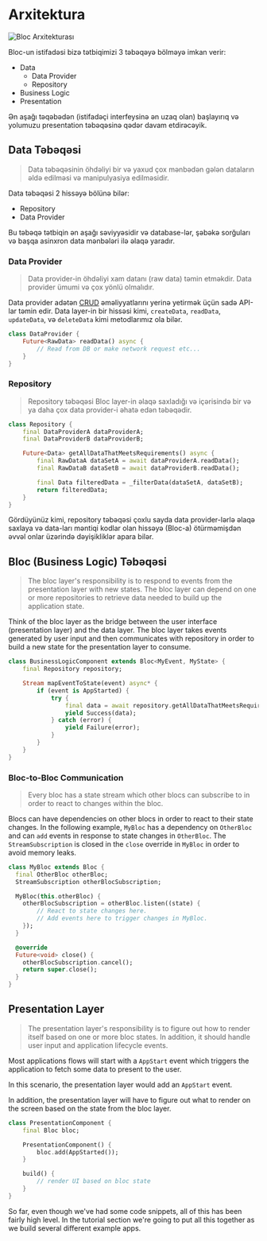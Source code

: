 # Arxitektura

![Bloc Arxitekturası](../assets/bloc_architecture.png)

Bloc-un istifadəsi bizə tətbiqimizi 3 təbəqəyə bölməyə imkan verir:

- Data
  - Data Provider
  - Repository
- Business Logic
- Presentation

Ən aşağı təqəbədən (istifadəçi interfeysinə ən uzaq olan) başlayırıq və yolumuzu presentation təbəqəsinə qədər davam etdirəcəyik.

## Data Təbəqəsi

> Data təbəqəsinin öhdəliyi bir və yaxud çox mənbədən gələn dataların əldə edilməsi və manipulyasiya edilməsidir.

Data təbəqəsi 2 hissəyə bölünə bilər:

- Repository
- Data Provider

Bu təbəqə tətbiqin ən aşağı səviyyəsidir və database-lər, şəbəkə sorğuları və başqa asinxron data mənbələri ilə əlaqə yaradır.

### Data Provider

> Data provider-in öhdəliyi xam datanı (raw data) təmin etməkdir. Data provider ümumi və çox yönlü olmalıdır.

Data provider adətən [CRUD](https://en.wikipedia.org/wiki/Create,_read,_update_and_delete) əməliyyatlarını yerinə yetirmək üçün sadə API-lar təmin edir.
Data layer-in bir hissəsi kimi, `createData`, `readData`, `updateData`, və `deleteData` kimi metodlarımız ola bilər.

```dart
class DataProvider {
    Future<RawData> readData() async {
        // Read from DB or make network request etc...
    }
}
```

### Repository

> Repository təbəqəsi Bloc layer-in əlaqə saxladığı və içərisində bir və ya daha çox data provider-i əhatə edən təbəqədir.

```dart
class Repository {
    final DataProviderA dataProviderA;
    final DataProviderB dataProviderB;

    Future<Data> getAllDataThatMeetsRequirements() async {
        final RawDataA dataSetA = await dataProviderA.readData();
        final RawDataB dataSetB = await dataProviderB.readData();

        final Data filteredData = _filterData(dataSetA, dataSetB);
        return filteredData;
    }
}
```

Gördüyünüz kimi, repository təbəqəsi çoxlu sayda data provider-lərlə əlaqə saxlaya və data-ları məntiqi kodlar olan hissəyə (Bloc-a) ötürməmişdən əvvəl onlar üzərində dəyişikliklər apara bilər.

## Bloc (Business Logic) Təbəqəsi

> The bloc layer's responsibility is to respond to events from the presentation layer with new states. The bloc layer can depend on one or more repositories to retrieve data needed to build up the application state.

Think of the bloc layer as the bridge between the user interface (presentation layer) and the data layer. The bloc layer takes events generated by user input and then communicates with repository in order to build a new state for the presentation layer to consume.

```dart
class BusinessLogicComponent extends Bloc<MyEvent, MyState> {
    final Repository repository;

    Stream mapEventToState(event) async* {
        if (event is AppStarted) {
            try {
                final data = await repository.getAllDataThatMeetsRequirements();
                yield Success(data);
            } catch (error) {
                yield Failure(error);
            }
        }
    }
}
```

### Bloc-to-Bloc Communication

> ​Every bloc has a state stream which other blocs can subscribe to in order to react to changes within the bloc.

Blocs can have dependencies on other blocs in order to react to their state changes. In the following example, `MyBloc` has a dependency on `OtherBloc` and can `add` events in response to state changes in `OtherBloc`. The `StreamSubscription` is closed in the `close` override in `MyBloc` in order to avoid memory leaks.

```dart
class MyBloc extends Bloc {
  final OtherBloc otherBloc;
  StreamSubscription otherBlocSubscription;

  MyBloc(this.otherBloc) {
    otherBlocSubscription = otherBloc.listen((state) {
        // React to state changes here.
        // Add events here to trigger changes in MyBloc.
    });
  }

  @override
  Future<void> close() {
    otherBlocSubscription.cancel();
    return super.close();
  }
}
```

## Presentation Layer

> The presentation layer's responsibility is to figure out how to render itself based on one or more bloc states. In addition, it should handle user input and application lifecycle events.

Most applications flows will start with a `AppStart` event which triggers the application to fetch some data to present to the user.

In this scenario, the presentation layer would add an `AppStart` event.

In addition, the presentation layer will have to figure out what to render on the screen based on the state from the bloc layer.

```dart
class PresentationComponent {
    final Bloc bloc;

    PresentationComponent() {
        bloc.add(AppStarted());
    }

    build() {
        // render UI based on bloc state
    }
}
```

So far, even though we've had some code snippets, all of this has been fairly high level. In the tutorial section we're going to put all this together as we build several different example apps.
